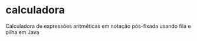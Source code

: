 # calculadora
Calculadora de expressões aritméticas em notação pós-fixada usando fila e pilha em Java
